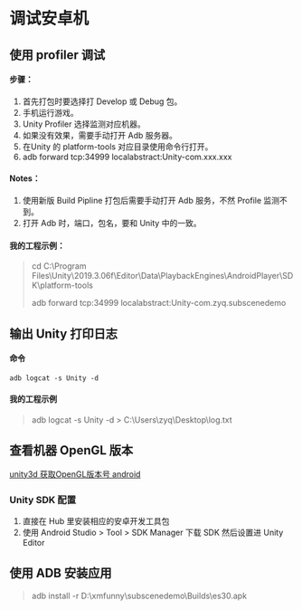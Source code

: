 # 调试安卓机

## 使用 profiler 调试

#### 步骤：

1. 首先打包时要选择打 Develop 或 Debug 包。
2. 手机运行游戏。
3. Unity Profiler 选择监测对应机器。
4. 如果没有效果，需要手动打开 Adb 服务器。
5. 在Unity 的 platform-tools 对应目录使用命令行打开。
6. adb forward tcp:34999 localabstract:Unity-com.xxx.xxx

#### Notes：

1. 使用新版 Build Pipline 打包后需要手动打开 Adb 服务，不然 Profile 监测不到。
2. 打开 Adb 时，端口，包名，要和 Unity 中的一致。

#### 我的工程示例：

> cd C:\Program Files\Unity\2019.3.06f\Editor\Data\PlaybackEngines\AndroidPlayer\SDK\platform-tools
>
> adb forward tcp:34999 localabstract:Unity-com.zyq.subscenedemo

## 输出 Unity 打印日志

#### 命令

`adb logcat -s Unity -d`

#### 我的工程示例

> adb logcat -s Unity -d &gt; C:\Users\zyq\Desktop\log.txt

## 查看机器 OpenGL 版本

[unity3d 获取OpenGL版本号 android](https://blog.csdn.net/qqo_aa/article/details/95215532)

### Unity SDK 配置

1. 直接在 Hub 里安装相应的安卓开发工具包
2. 使用 Android Studio &gt; Tool &gt; SDK Manager 下载 SDK 然后设置进 Unity Editor

## 使用 ADB 安装应用

> adb install -r D:\xmfunny\subscenedemo\Builds\es30.apk

